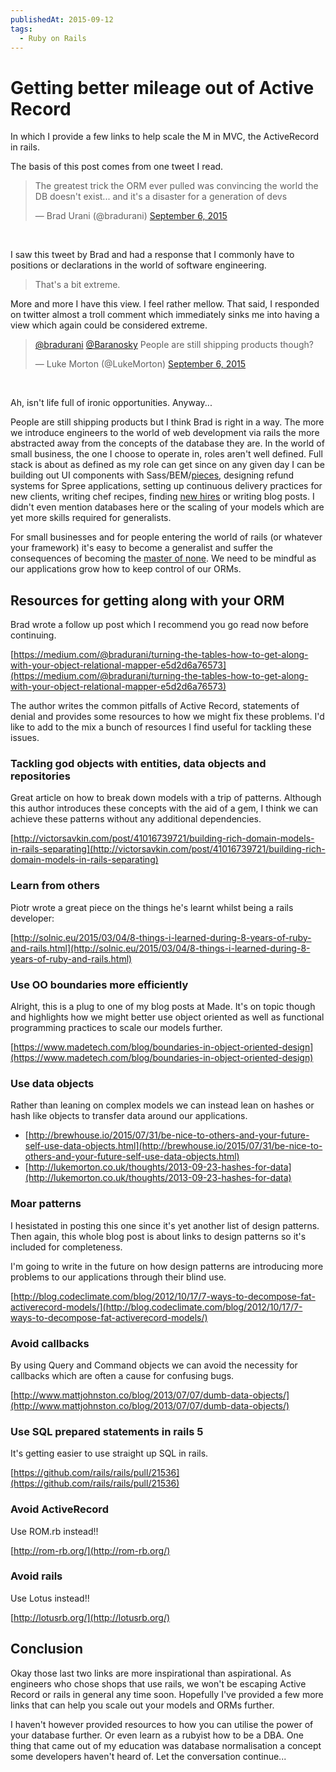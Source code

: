 ```yaml
---
publishedAt: 2015-09-12
tags:
  - Ruby on Rails
---
```


# Getting better mileage out of Active Record

In which I provide a few links to help scale the M in MVC,
the ActiveRecord in rails.

The basis of this post comes from one tweet I read.

<blockquote class="twitter-tweet" lang="en"><p lang="en" dir="ltr">The greatest trick the ORM ever pulled was convincing the world the DB doesn&#39;t exist... and it&#39;s a disaster for a generation of devs</p>&mdash; Brad Urani (@bradurani) <a href="https://twitter.com/bradurani/status/640330896885727232">September 6, 2015</a></blockquote>
<script async src="//platform.twitter.com/widgets.js" charset="utf-8"></script>
<br />

I saw this tweet by Brad and had a response that I commonly have to positions
or declarations in the world of software engineering.

> That's a bit extreme.

More and more I have this view. I feel rather mellow. That said, I responded on
twitter almost a troll comment which immediately sinks me into having a view
which again could be considered extreme.

<blockquote class="twitter-tweet" lang="en"><p lang="en" dir="ltr"><a href="https://twitter.com/bradurani">@bradurani</a> <a href="https://twitter.com/Baranosky">@Baranosky</a> People are still shipping products though?</p>&mdash; Luke Morton (@LukeMorton) <a href="https://twitter.com/LukeMorton/status/640479014919012352">September 6, 2015</a></blockquote>
<script async src="//platform.twitter.com/widgets.js" charset="utf-8"></script>
<br />

Ah, isn't life full of ironic opportunities. Anyway...

People are still shipping products but I think Brad is right in a way. The more
we introduce engineers to the world of web development via rails the more
abstracted away from the concepts of the database they are. In the world of
small business, the one I choose to operate in, roles aren't well defined.
Full stack is about as defined as my role can get since on any given day I can
be building out UI components with Sass/BEM/[pieces][pieces], designing refund
systems for Spree applications, setting up continuous delivery practices for new
clients, writing chef recipes, finding [new hires][made-careers] or writing blog
posts. I didn't even mention databases here or the scaling of your models
which are yet more skills required for generalists.

For small businesses and for people entering the world of rails (or whatever
your framework) it's easy to become a generalist and suffer the consequences of
becoming the [master of none][jack-of-all-trades]. We need to be mindful as our
applications grow how to keep control of our ORMs.

## Resources for getting along with your ORM

Brad wrote a follow up post which I recommend you go read now before continuing.

[https://medium.com/@bradurani/turning-the-tables-how-to-get-along-with-your-object-relational-mapper-e5d2d6a76573](https://medium.com/@bradurani/turning-the-tables-how-to-get-along-with-your-object-relational-mapper-e5d2d6a76573)

The author writes the common pitfalls of Active Record, statements of denial
and provides some resources to how we might fix these problems. I'd like to add
to the mix a bunch of resources I find useful for tackling these issues.

### Tackling god objects with entities, data objects and repositories

Great article on how to break down models with a trip of patterns.
Although this author introduces these concepts with the aid of a gem, I think
we can achieve these patterns without any additional dependencies.

[http://victorsavkin.com/post/41016739721/building-rich-domain-models-in-rails-separating](http://victorsavkin.com/post/41016739721/building-rich-domain-models-in-rails-separating)

### Learn from others

Piotr wrote a great piece on the things he's learnt whilst being a rails
developer:

[http://solnic.eu/2015/03/04/8-things-i-learned-during-8-years-of-ruby-and-rails.html](http://solnic.eu/2015/03/04/8-things-i-learned-during-8-years-of-ruby-and-rails.html)

### Use OO boundaries more efficiently

Alright, this is a plug to one of my blog posts at Made. It's on topic though
and highlights how we might better use object oriented as well as functional
programming practices to scale our models further.

[https://www.madetech.com/blog/boundaries-in-object-oriented-design](https://www.madetech.com/blog/boundaries-in-object-oriented-design)

### Use data objects

Rather than leaning on complex models we can instead lean on hashes or hash
like objects to transfer data around our applications.

- [http://brewhouse.io/2015/07/31/be-nice-to-others-and-your-future-self-use-data-objects.html](http://brewhouse.io/2015/07/31/be-nice-to-others-and-your-future-self-use-data-objects.html)
- [http://lukemorton.co.uk/thoughts/2013-09-23-hashes-for-data](http://lukemorton.co.uk/thoughts/2013-09-23-hashes-for-data)

### Moar patterns

I hesistated in posting this one since it's yet another list of design patterns.
Then again, this whole blog post is about links to design patterns so it's
included for completeness.

I'm going to write in the future on how design patterns are introducing more
problems to our applications through their blind use.

[http://blog.codeclimate.com/blog/2012/10/17/7-ways-to-decompose-fat-activerecord-models/](http://blog.codeclimate.com/blog/2012/10/17/7-ways-to-decompose-fat-activerecord-models/)

### Avoid callbacks

By using Query and Command objects we can avoid the necessity for callbacks
which are often a cause for confusing bugs.

[http://www.mattjohnston.co/blog/2013/07/07/dumb-data-objects/](http://www.mattjohnston.co/blog/2013/07/07/dumb-data-objects/)

### Use SQL prepared statements in rails 5

It's getting easier to use straight up SQL in rails.

[https://github.com/rails/rails/pull/21536](https://github.com/rails/rails/pull/21536)

### Avoid ActiveRecord

Use ROM.rb instead!!

[http://rom-rb.org/](http://rom-rb.org/)

### Avoid rails

Use Lotus instead!!

[http://lotusrb.org/](http://lotusrb.org/)

## Conclusion

Okay those last two links are more inspirational than aspirational. As engineers
who chose shops that use rails, we won't be escaping Active Record or rails in
general any time soon. Hopefully I've provided a few more links that
can help you scale out your models and ORMs further.

I haven't however provided resources to how you can utilise the power of your
database further. Or even learn as a rubyist how to be a DBA. One thing that
came out of my education was database normalisation a concept some developers
haven't heard of. Let the conversation continue...

[pieces]: https://github.com/lukemorton/pieces
[made-careers]: madetech.com/careers
[jack-of-all-trades]: https://en.wikipedia.org/wiki/Jack_of_all_trades,_master_of_none
